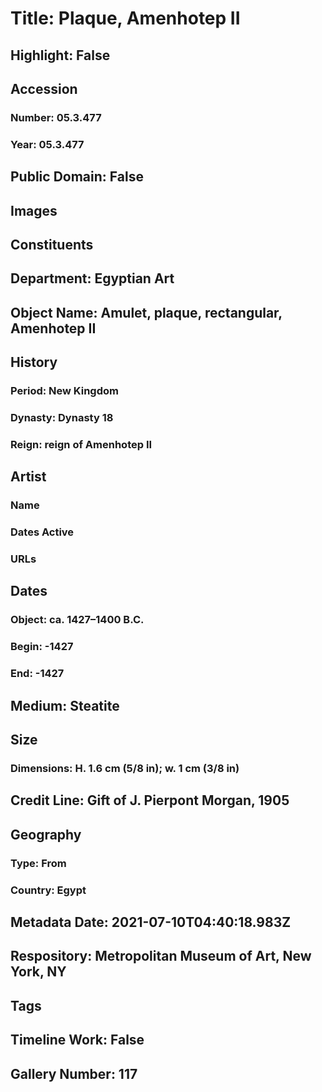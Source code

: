 # Title: Plaque, Amenhotep II
## Highlight: False
## Accession
### Number: 05.3.477
### Year: 05.3.477
## Public Domain: False
## Images
## Constituents
## Department: Egyptian Art
## Object Name: Amulet, plaque, rectangular, Amenhotep II
## History
### Period: New Kingdom
### Dynasty: Dynasty 18
### Reign: reign of Amenhotep II
## Artist
### Name
### Dates Active
### URLs
## Dates
### Object: ca. 1427–1400 B.C.
### Begin: -1427
### End: -1427
## Medium: Steatite
## Size
### Dimensions: H. 1.6 cm (5/8 in); w. 1 cm (3/8 in)
## Credit Line: Gift of J. Pierpont Morgan, 1905
## Geography
### Type: From
### Country: Egypt
## Metadata Date: 2021-07-10T04:40:18.983Z
## Respository: Metropolitan Museum of Art, New York, NY
## Tags
## Timeline Work: False
## Gallery Number: 117